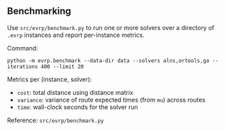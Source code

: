 ## Benchmarking

Use `src/evrp/benchmark.py` to run one or more solvers over a directory of `.evrp` instances and report per-instance metrics.

Command:

```
python -m evrp.benchmark --data-dir data --solvers alns,ortools,ga --iterations 400 --limit 20
```

Metrics per (instance, solver):
- `cost`: total distance using distance matrix
- `variance`: variance of route expected times (from `mu`) across routes
- `time`: wall-clock seconds for the solver run

Reference: `src/evrp/benchmark.py`

